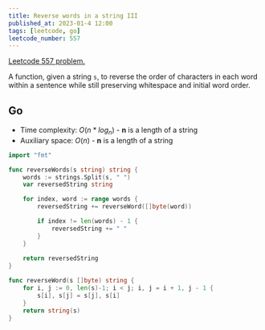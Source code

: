 ```yaml
---
title: Reverse words in a string III
published_at: 2023-01-4 12:00
tags: [leetcode, go]
leetcode_number: 557
---
```


[Leetcode 557 problem.](https://leetcode.com/problems/reverse-words-in-a-string-iii/)

A function, given a string `s`, to reverse the order of characters in each word within a sentence while still preserving whitespace and initial word order.

## Go

- Time complexity: $O(n*log_n)$ - **n** is a length of a string
- Auxiliary space: $O(n)$ - **n** is a length of a string

```go
import "fmt"

func reverseWords(s string) string {
    words := strings.Split(s, " ")
    var reversedString string

    for index, word := range words {
        reversedString += reverseWord([]byte(word))

        if index != len(words) - 1 {
            reversedString += " "
        }
    }
    
    return reversedString
}

func reverseWord(s []byte) string {
    for i, j := 0, len(s)-1; i < j; i, j = i + 1, j - 1 {
        s[i], s[j] = s[j], s[i]
    }
    return string(s)
}
```
